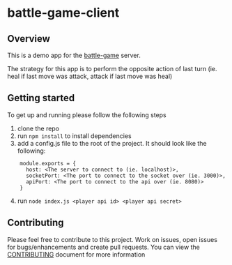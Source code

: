 # battle-game-client

## Overview

This is a demo app for the [battle-game](https://github.com/rjriel/battle-game) server.

The strategy for this app is to perform the opposite action of last turn (ie. heal if last move was attack, attack if last move was heal)

## Getting started
To get up and running please follow the following steps

1. clone the repo
2. run `npm install` to install dependencies
3. add a config.js file to the root of the project. It should look like the following:
```
    module.exports = {
      host: <The server to connect to (ie. localhost)>,
      socketPort: <The port to connect to the socket over (ie. 3000)>,
      apiPort: <The port to connect to the api over (ie. 8080)>
    }
```
4. run `node index.js <player api id> <player api secret>`

## Contributing
Please feel free to contribute to this project. Work on issues, open issues for bugs/enhancements and create pull requests. You can view the [CONTRIBUTING](CONTRIBUTING) document for more information
